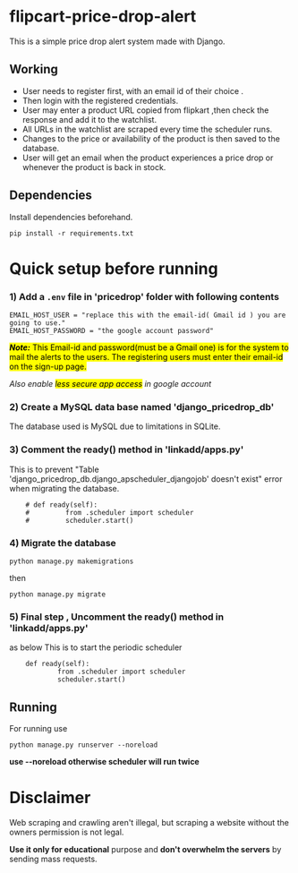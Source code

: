 # flipcart-price-drop-alert

This is a simple price drop alert system made with Django.    

## Working

- User needs to register first, with an email id of their choice .
- Then login with the registered credentials.
- User may enter a product URL copied from flipkart ,then check the response and add it to the watchlist.
- All URLs in the watchlist are scraped every time the scheduler runs.
- Changes to the price or availability of the product is then saved to the database.
- User will get an email when the product experiences a price drop or whenever the product is back in stock.

## Dependencies
Install dependencies beforehand. 
```
pip install -r requirements.txt
```
# Quick setup before running
### 1) Add a `.env` file in 'pricedrop' folder with following contents
```
EMAIL_HOST_USER = "replace this with the email-id( Gmail id ) you are going to use."
EMAIL_HOST_PASSWORD = "the google account password"
```
<mark>**_Note:_** This Email-id and password(must be a Gmail one) is for the system to mail the alerts to the users. The registering users must enter their email-id on the sign-up page.</mark>

_Also enable <mark>less secure app access</mark> in google account_

### 2) Create a MySQL data base named 'django_pricedrop_db'
The database used is MySQL due to limitations in SQLite.    

### 3) Comment the ready() method in 'linkadd/apps.py'
This is to prevent "Table 'django_pricedrop_db.django_apscheduler_djangojob' doesn't exist"  error when migrating the database.
```
    # def ready(self):
    #         from .scheduler import scheduler
    #         scheduler.start()
```
### 4) Migrate the database
```
python manage.py makemigrations
```
then
```
python manage.py migrate
```
### 5) Final step , Uncomment the ready() method in 'linkadd/apps.py'
as below
This is to start the periodic scheduler
```
    def ready(self):
            from .scheduler import scheduler
            scheduler.start()
```

## Running
For running use
```
python manage.py runserver --noreload
```
 **use   --noreload otherwise scheduler will run twice**

# Disclaimer

Web scraping and crawling aren't illegal, but scraping a website without the owners permission is not legal.

**Use it only for educational** purpose and **don't overwhelm the servers** by sending mass requests.
